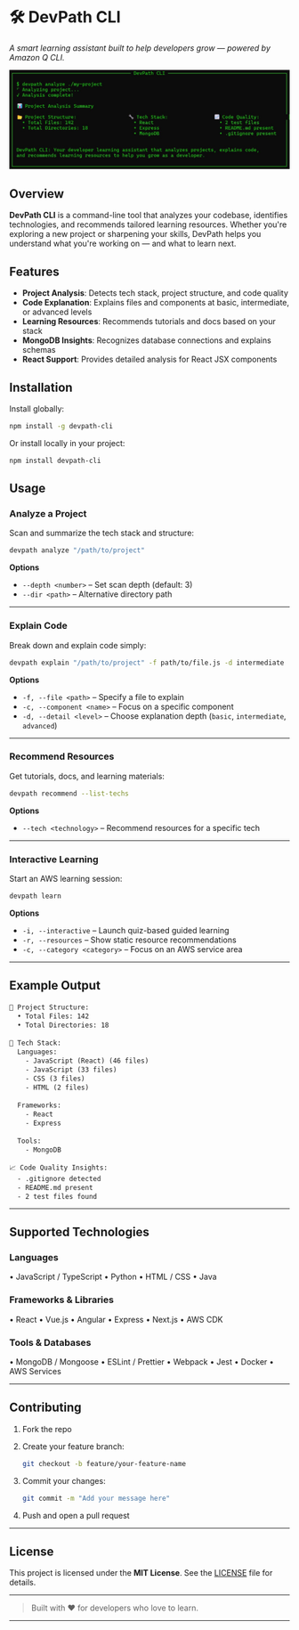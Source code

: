 
# 🛠️ DevPath CLI

*A smart learning assistant built to help developers grow — powered by Amazon Q CLI.*

![DevPath CLI Banner](./assets/devpath.jpg)

## Overview

**DevPath CLI** is a command-line tool that analyzes your codebase, identifies technologies, and recommends tailored learning resources. Whether you're exploring a new project or sharpening your skills, DevPath helps you understand what you're working on — and what to learn next.

## Features

* **Project Analysis**: Detects tech stack, project structure, and code quality
* **Code Explanation**: Explains files and components at basic, intermediate, or advanced levels
* **Learning Resources**: Recommends tutorials and docs based on your stack
* **MongoDB Insights**: Recognizes database connections and explains schemas
* **React Support**: Provides detailed analysis for React JSX components

## Installation

Install globally:

```bash
npm install -g devpath-cli
```

Or install locally in your project:

```bash
npm install devpath-cli
```

## Usage

### Analyze a Project

Scan and summarize the tech stack and structure:

```bash
devpath analyze "/path/to/project"
```

**Options**

* `--depth <number>` – Set scan depth (default: 3)
* `--dir <path>` – Alternative directory path

---

### Explain Code

Break down and explain code simply:

```bash
devpath explain "/path/to/project" -f path/to/file.js -d intermediate
```

**Options**

* `-f, --file <path>` – Specify a file to explain
* `-c, --component <name>` – Focus on a specific component
* `-d, --detail <level>` – Choose explanation depth (`basic`, `intermediate`, `advanced`)

---

### Recommend Resources

Get tutorials, docs, and learning materials:

```bash
devpath recommend --list-techs
```

**Options**

* `--tech <technology>` – Recommend resources for a specific tech

---

### Interactive Learning

Start an AWS learning session:

```bash
devpath learn
```

**Options**

* `-i, --interactive` – Launch quiz-based guided learning
* `-r, --resources` – Show static resource recommendations
* `-c, --category <category>` – Focus on an AWS service area

---

## Example Output

```text
📂 Project Structure:
  • Total Files: 142
  • Total Directories: 18

🔧 Tech Stack:
  Languages:
    - JavaScript (React) (46 files)
    - JavaScript (33 files)
    - CSS (3 files)
    - HTML (2 files)

  Frameworks:
    - React
    - Express

  Tools:
    - MongoDB

📈 Code Quality Insights:
  - .gitignore detected
  - README.md present
  - 2 test files found
```

---

## Supported Technologies

### Languages

• JavaScript / TypeScript
• Python
• HTML / CSS
• Java

### Frameworks & Libraries

• React • Vue.js • Angular
• Express • Next.js • AWS CDK

### Tools & Databases

• MongoDB / Mongoose
• ESLint / Prettier
• Webpack • Jest
• Docker • AWS Services

---

## Contributing

1. Fork the repo
2. Create your feature branch:

   ```bash
   git checkout -b feature/your-feature-name
   ```
3. Commit your changes:

   ```bash
   git commit -m "Add your message here"
   ```
4. Push and open a pull request

---

## License

This project is licensed under the **MIT License**. See the [LICENSE](./LICENSE) file for details.

---

> Built with ❤️ for developers who love to learn.


---

